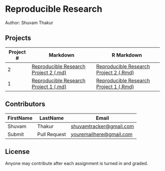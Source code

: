# Reproducible Research
Author: Shuvam Thakur <br />

## Projects 
Project # | Markdown | R Markdown
--- | --- | ---
2 |  [Reproducible Research Project 2 (.md)](https://github.com/shuvamtracker/Reproducible_Research/blob/master/Project%202/ReproducibleResearchProject2.rmd )  | [Reproducible Research Project 2 (.Rmd)](https://github.com/mGalarnyk/datasciencecoursera/blob/master/5_Reproducible_Research/project2/ReproducibleResearchProject2.rmd)
1 |  [Reproducible Research Project 1 (.md)](https://github.com/shuvamtracker/Reproducible_Research/blob/master/Project%201/%F0%9D%99%BF%F0%9D%99%B0%F0%9D%9F%B7_%F0%9D%9A%9D%F0%9D%9A%8E%F0%9D%9A%96%F0%9D%9A%99%F0%9D%9A%95%F0%9D%9A%8A%F0%9D%9A%9D%F0%9D%9A%8E.md) | [Reproducible Research Project 1 (.Rmd)](https://github.com/mGalarnyk/datasciencecoursera/blob/master/5_Reproducible_Research/project1/%F0%9D%99%BF%F0%9D%99%B0%F0%9D%9F%B7_%F0%9D%9A%9D%F0%9D%9A%8E%F0%9D%9A%96%F0%9D%9A%99%F0%9D%9A%95%F0%9D%9A%8A%F0%9D%9A%9D%F0%9D%9A%8E.Rmd)



## Contributors
FirstName | LastName | Email
--- | --- | ---
Shuvam |  Thakur |  <shuvamtracker@gmail.com>
Submit |  Pull Request | <youremailhere@gmail.com>



## License
Anyone may contribute after each assignment is turned in and graded. 
